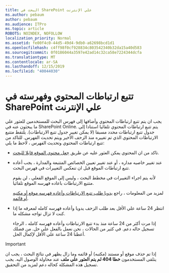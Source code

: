 ```yaml
---
title: البحث في SharePoint علي الإنترنت
ms.author: pebaum
author: pebaum
ms.audience: ITPro
ms.topic: article
ROBOTS: NOINDEX, NOFOLLOW
localization_priority: Normal
ms.assetid: fe00f4c0-44d5-49d4-9db0-a62698bcd1d1
ms.openlocfilehash: c4ff98f0cf928834c803542340b32da15a40d583
ms.sourcegitcommit: 0f0186044a3597e42ad14c32ca58e7224344dcfa
ms.translationtype: MT
ms.contentlocale: ar-SA
ms.lasthandoff: 12/15/2019
ms.locfileid: "40044030"
---
```

# <a name="content-crawling-and-indexing-in-sharepoint-online"></a>تتبع ارتباطات المحتوي وفهرسته في SharePoint علي الإنترنت

يجب ان يتم تتبع ارتباطات المحتوي وأضافها إلى فهرس البحث للمستخدمين للعثور علي ما يبحثون عنه في SharePoint Online. يتم تتبع ارتباطات المحتوي تلقائيا استنادا إلى جدول تتبع ارتباطات محدد مسبقا (لا يمكن تغيير جدول تتبع الارتباطات). يلتقط متتبع الارتباطات المحتوي الذي تم تغييره منذ الزحف الأخير ويتم تحديث الفهرس. للتاكد من تتبع ارتباطات المحتوي وتحديث الفهرس ، لاحظ ما يلي:

- تاكد من ان المحتوي يمكن العثور عليه عن طريق [جعل محتوي الموقع قابلا للبحث](https://docs.microsoft.com/sharepoint/make-site-content-searchable).

- عند تغيير خاصيه مداره ، أو عند تغيير تعيين الخصائص المتتبعة والمدارة ، يجب أعاده تتبع ارتباطات الموقع قبل ان تنعكس التغييرات في فهرس البحث. 

    لأنه يتم اجراء التغييرات في مخطط البحث ، وليس إلى الموقع الفعلي ، لن يقوم متتبع الارتباطات باعاده فهرسه الموقع تلقائيا. 

    لمزيد من المعلومات ، راجع [يدويا طلب تتبع الارتباطات وأعاده فهرسه موقع أو مكتبه أو قائمه](https://docs.microsoft.com/sharepoint/crawl-site-conten).

- انتظر 24 ساعة علي الأقل بعد طلب الزحف يدويا وأعاده فهرسه كامله لمعرفه ما إذا كنت لا تزال تواجه مشكله ما. 

    إذا مرت أكثر من 24 ساعة منذ بدء تتبع الارتباطات وأعاده فهرسه كامله ، الرجاء تسجيل حاله دعم. في كثير من الحالات ، نحن نعمل بالفعل علي حل. من فضلك أعطنا 24 ساعة علي الأقل لإكمال الحل.

> [!IMPORTANT]
> إذا تم حذف موقع أو مستند (مكتبه) أو قائمه وما زال يظهر في نتائج البحث ، يجب ان يتلقى المستخدمون **خطا 404 لم يتم العثور علي ملف** عند محاولة الوصول اليه. يجب تسجيل هذه المشكلة كحاله دعم لمزيد من التحقيق. 



